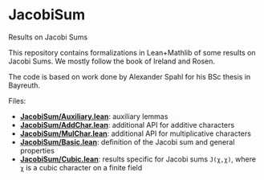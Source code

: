 # JacobiSum

Results on Jacobi Sums

This repository contains formalizations in Lean+Mathlib of some results on Jacobi Sums.
We mostly follow the book of Ireland and Rosen.

The code is based on work done by Alexander Spahl for his BSc thesis in Bayreuth.

Files:
* [__JacobiSum/Auxiliary.lean__](JacobiSum/Auxiliary.lean):
  auxiliary lemmas
* [__JacobiSum/AddChar.lean__](JacobiSum/AddChar.lean):
  additional API for additive characters
* [__JacobiSum/MulChar.lean__](JacobiSum/MulChar.lean):
  additional API for multiplicative characters
* [__JacobiSum/Basic.lean__](JacobiSum/Basic.lean):
  definition of the Jacobi sum and general properties
* [__JacobiSum/Cubic.lean__](JacobiSum/Cubic.lean):
  results specific for Jacobi sums `J(χ,χ)`, where `χ` is a cubic character on a finite field


